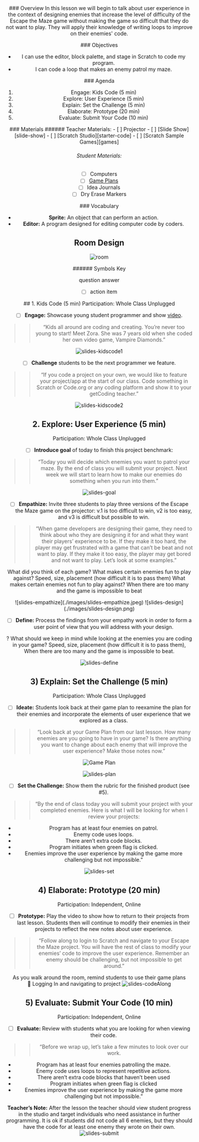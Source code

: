 <header class='header' title='Strategic Enemies' subtitle='Lesson 12'/>

<notable>
<iconp src='/icons/activity.png'>### Overview</iconp>
In this lesson we will begin to talk about user experience in the context of designing enemies that increase the level of difficulty of the Escape the Maze game without making the game so difficult that they do not want to play. They will apply their knowledge of writing loops to improve on their enemies' code.

<iconp src='/icons/objectives.png'>### Objectives</iconp>
- I can use the editor, block palette, and stage in Scratch to code my program.
- I can code a loop that makes an enemy patrol my maze.

<iconp src='/icons/agenda.png'>### Agenda</iconp>
1. Engage: Kids Code (5 min)
1. Explore: User Experience (5 min)
1. Explain: Set the Challenge (5 min)
1. Elaborate: Prototype (20 min)
1. Evaluate: Submit Your Code (10 min)


<note>
<iconp src='/icons/materials.png'>### Materials</iconp>
###### Teacher Materials:
- [ ] Projector
- [ ] [Slide Show][slide-show]
- [ ] [Scratch Studio][starter-code]
- [ ] [Scratch Sample Games][games]

###### Student Materials:
- [ ] Computers
- [ ] [Game Plans][plan]
- [ ] Idea Journals
- [ ] Dry Erase Markers

<iconp src='/icons/vocab.png'>### Vocabulary</iconp>

- **Sprite:** An object that can perform an action.
- **Editor:** A program designed for editing computer code by coders.

</note>

## Room Design
![room](/images/layout-online.png)

<note borderLeft='2px solid green' mt='2em'>
###### Symbols Key

<iconp ml='1.65em' type='question'>question</iconp>
<iconp ml='1.65em' type='answer'>answer</iconp>
- [ ] action item
</note>

<pagebreak/>
## 1. Kids Code (5 min)
Participation: Whole Class Unplugged

- [ ] **Engage:** Showcase young student programmer and show [video][video].

> > “Kids all around are coding and creating. You’re never too young to start! Meet Zora. She was 7 years old when she coded her own video game, Vampire Diamonds.”

<note>![slides-kidscode1](./images/slides-kidscode1.jpeg)</note>

- [ ] **Challenge** students to be the next programmer we feature.

> > “If you code a project on your own, we would like to feature your project/app at the start of our class. Code something in Scratch or Code.org or any coding platform and show it to your getCoding teacher.”

<note>![slides-kidscode2](./images/slides-kidscode2.jpeg)</note>

## 2. Explore: User Experience (5 min)
Participation: Whole Class Unplugged

- [ ] **Introduce goal** of today to finish this project benchmark:

> > “Today you will decide which enemies you want to patrol your maze. By the end of class you will submit your project. Next week we will start to learn how to make our enemies do something when you run into them.”

<note> ![slides-goal](./images/slides-goal.png) </note>

- [ ] **Empathize:** Invite three students to play three versions of the Escape the Maze game on the projector: v.1 is too difficult to win, v2 is too easy, and v3 is difficult but possible to win.

> > “When game developers are designing their game, they need to think about who they are designing it for and what they want their players’ experience to be.  If they make it too hard, the player may get frustrated with a game that can’t be beat and not want to play. If they make it too easy, the player may get bored and not want to play. Let’s look at some examples.”

<iconp type='question'>What did you think of each game?</iconp>
<iconp type='question'>What makes certain enemies fun to play against?</iconp>
<iconp type='answer'>Speed, size, placement (how difficult it is to pass them)</iconp>
<iconp type='question'>What makes certain enemies not fun to play against?</iconp>
<iconp type='answer'>When there are too many and the game is impossible to beat</iconp>

<note>
![slides-empathize](./images/slides-empathize.jpeg)
![slides-design](./images/slides-design.png)</note>


- [ ] **Define:** Process the findings from your empathy work in order to form a user point of view that you will address with your design.

<iconp type='question'> ? What should we keep in mind while looking at the enemies you are coding in your game?</iconp>
<iconp type='answer'>Speed, size, placement (how difficult it is to pass them), When there are too many and the game is impossible to beat.</iconp>

<note>![slides-define](./images/slides-define.jpeg)</note>

## 3) Explain: Set the Challenge (5 min)
Participation: Whole Class Unplugged

- [ ] **Ideate:** Students look back at their game plan to reexamine the plan for their enemies and incorporate the elements of user experience that we explored as a class.

> > “Look back at your Game Plan from our last lesson. How many enemies are you going to have in your game? Is there anything you want to change about each enemy that will improve the user experience? Make those notes now.”

![Game Plan](./images/plan.jpeg)

<note>![slides-plan](./images/slides-plan.png)</note>

- [ ] **Set the Challenge:** Show them the rubric for the finished product (see #5).

> > “By the end of class today you will submit your project with your completed enemies. Here is what I will be looking for when I review your projects:
- Program has at least four enemies on patrol.
- Enemy code uses loops.
- There aren’t extra code blocks.
- Program initiates when green flag is clicked.
- Enemies improve the user experience by making the game more challenging but not impossible.”

<note>![slides-set](./images/slides-set.png)</note>

## 4) Elaborate: Prototype (20 min)
Participation: Independent, Online

- [ ] **Prototype:** Play the video to show how to return to their projects from last lesson. Students then will continue to modify their enemies in their projects to reflect the new notes about user experience.

> > “Follow along to login to Scratch and navigate to your Escape the Maze project. You will have the rest of class to modify your enemies’ code to improve the user experience. Remember an enemy should be challenging, but not impossible to get around.”

<note type="tip">As you walk around the room, remind students to use their game plans
<br/> 🎥 Logging In and navigating to project
![slides-codeAlong](./images/slides-CodeAlong.png)
</note>

## 5) Evaluate: Submit Your Code (10 min)
Participation: Independent, Online

- [ ] **Evaluate:** Review with students what you are looking for when viewing their code.

> > “Before we wrap up, let’s take a few minutes to look over our work.
- Program has at least four enemies patrolling the maze.
- Enemy code uses loops to represent repetitive actions.
- There aren’t extra code blocks that haven’t been used
- Program initiates when green flag is clicked
- Enemies improve the user experience by making the game more challenging but not impossible.”

<note>**Teacher’s Note:** After the lesson the teacher should view student progress in the studio and target individuals who need assistance in further programming. It is ok if students did not code all 6 enemies, but they should have the code for at least one enemy they wrote on their own.
![slides-submit](./images/slides-submit.png)</note>

</notable>

[slide-show]: https://docs.google.com/presentation/d/12rTQypYg6Uu9IdH9xTiW805XbIbeQ7gQvjcurvdlksE/edit?usp=sharing
[starter-code]: https://scratch.mit.edu/projects/140446409/#
[games]: https://scratch.mit.edu/studios/3714046/
[handout]: https://docs.google.com/document/d/1zRRcYYC3x9WjOi9JlQ2XyDq4CGB8bBCkixxZyBd-EiY/edit?usp=sharing
[video]: https://drive.google.com/file/d/0B2wBzr9vcXjPdEppeUN2aV9KbFk/view
[plan]: https://drive.google.com/file/d/0B2wBzr9vcXjPN3hPQmItMndvQ1k/view
